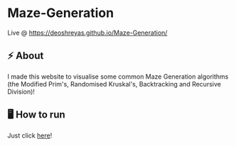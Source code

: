 # Maze-Generation

Live @ https://deoshreyas.github.io/Maze-Generation/

## :zap: About
I made this website to visualise some common Maze Generation algorithms (the Modified Prim's, Randomised Kruskal's, Backtracking and Recursive Division)!

## :desktop_computer: How to run 
Just click [here](https://deoshreyas.github.io/Maze-Generation/)!
